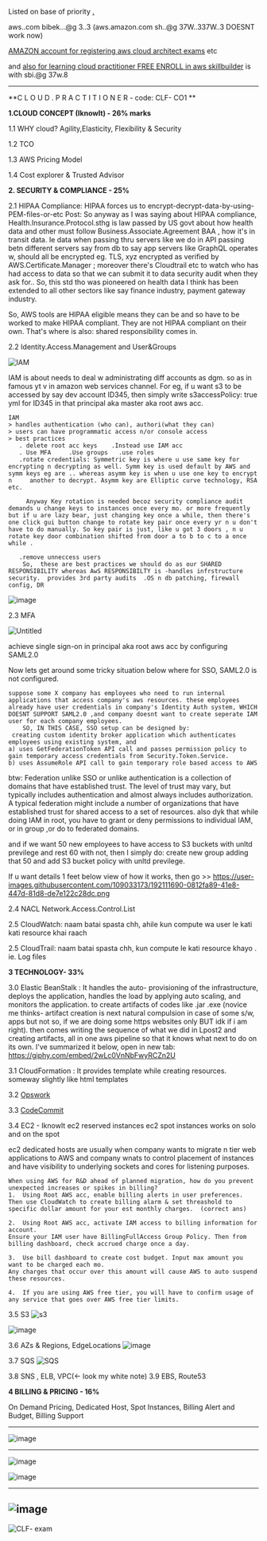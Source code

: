 Listed on base of priority  [.](https://gist.github.com/AWScommunity/33ab6119dcdeffa149f245f3257fd889#comments)

aws..com bibek...@g 3..3     (aws.amazon.com sh..@g 37W..337W..3 DOESNT work now)

[AMAZON account for registering aws cloud architect exams](https://aws.amazon.com/certification/certification-prep/testing/) etc   

and [also for learning cloud practitioner FREE ENROLL in aws skillbuilder](https://explore.skillbuilder.aws/learn/course/12483/play/50113/aws-certified-cloud-practitioner-official-practice-question-set-clf-c01-english) is with sbi.@g 37w.8

---
**C L O U D . P R A C T I T I O N E R - code: CLF- CO1 **

**1.CLOUD CONCEPT (IknowIt) - 26% marks**

1.1 WHY cloud? Agility,Elasticity, Flexibility & Security

1.2 TCO 

1.3 AWS Pricing Model

1.4 Cost explorer & Trusted Advisor

**2. SECURITY & COMPLIANCE - 25%**

2.1 HIPAA Compliance:
HIPAA forces us to encrypt-decrypt-data-by-using-PEM-files-or-etc Post:
So anyway as I was saying about HIPAA compliance, Health.Insurance.Protocol.sthg is law passed by US govt about how health data and other must follow Business.Associate.Agreement BAA , how it's in transit data. Ie data when passing thru servers like we do in API passing betn different servers say from db to say app servers like GraphQL operates w, should all be encrypted eg. TLS, xyz encrypted as verified by AWS.Certificate.Manager ; moreover there's Cloudtrail etc to watch who has had access to data so that we can submit it to data security audit when they ask for..
So, this std tho was pioneered on health data I think has been extended to all other sectors like say finance industry, payment gateway industry.

So, AWS tools are HIPAA eligible means they can be and so have to be worked to make HIPAA compliant. They are not HIPAA compliant on their own. That's where is also: shared responsibility comes in.

2.2 Identity.Access.Management and User&Groups

![IAM](https://user-images.githubusercontent.com/109033173/223469280-8bb02ecb-ebdd-4ab9-a842-aef5c11cb3eb.png)

IAM is about needs to deal w administrating diff accounts as dgm. so as in famous yt v in amazon web services channel. 
For eg, if u want s3 to be accessed by say dev account ID345, then simply write s3accessPolicy: true yml for ID345 in that principal aka master aka root aws acc. 

```
IAM
> handles authentication (who can), authori(what they can)
> users can have programmatic access n/or console access
> best practices
   . delete root acc keys    .Instead use IAM acc
   . Use MFA     .Use groups   .use roles   
   .rotate credentials: Symmetric key is where u use same key for encrypting n decrypting as well. Symm key is used default by AWS and symm keys eg are .. whereas asymm key is when u use one key to encrypt n     another to decrypt. Asymm key are Elliptic curve technology, RSA etc.

     Anyway Key rotation is needed becoz security compliance audit demands u change keys to instances once every mo. or more frequently but if u are lazy bear, just changing key once a while, then there's one click gui button change to rotate key pair once every yr n u don't have to do manually. So key pair is just, like u got 3 doors , n u rotate key door combination shifted from door a to b to c to a once while .
  
   .remove unneccess users
    So,  these are best practices we should do as our SHARED RESPONSIBILITY whereas AwS RESPONSIBILTY is -handles infrstructure security.  provides 3rd party audits  .OS n db patching, firewall config, DR
```
![image](https://user-images.githubusercontent.com/109033173/221377563-d45c01af-6fd0-483d-9611-e8ea931090b3.png)

2.3 MFA

![Untitled](https://user-images.githubusercontent.com/109033173/221377586-ea23b004-47ff-4de7-81cd-d9fb42aa02c3.png)

achieve single sign-on in principal aka root aws acc by configuring SAML2.0

Now lets get around some tricky situation below where for SSO, SAML2.0 is not configured.

``` 
suppose some X company has employees who need to run internal applications that access company's aws resources. these employees already have user credentials in company's Identity Auth system, WHICH DOESNT SUPPORT SAML2.0 ,and company doesnt want to create seperate IAM user for each company employees.
    SO, IN THIS CASE, SSO setup can be designed by:
 creating custom identity broker application which authenticates employees using existing system, and 
a) uses GetFederationToken API call and passes permission policy to gain temporary access credentials from Security.Token.Service.
b) uses AssumeRole API call to gain temporary role based access to AWS
```

btw: Federation unlike SSO or unlike authentication is a collection of domains that have established trust. The level of trust may vary, but typically includes authentication and almost always includes authorization. A typical federation might include a number of organizations that have established trust for shared access to a set of resources.
also dyk that while doing IAM in root, you have to grant or deny permissions to individual IAM, or in group ,or do to federated domains.
    
and if we want 50 new employees to have access to S3 buckets with unltd previlege and rest 60 with not, then I simply do: 
create new group adding that 50 and add S3 bucket policy with unltd previlege.

If u want details 1 feet below view of how it works, then go >>
https://user-images.githubusercontent.com/109033173/192111690-0812fa89-41e8-447d-81d8-de7e122c28dc.png

2.4 NACL Network.Access.Control.List

2.5 CloudWatch: naam batai spasta chh, ahile kun compute wa user le kati kati resource khai raach

2.5 CloudTrail: naam batai spasta chh, kun compute le kati resource khayo . ie. Log files

**3 TECHNOLOGY- 33%** 

3.0 Elastic BeanStalk : It handles the auto- provisioning of the infrastructure, deploys the application, handles the load by applying auto scaling, and monitors the application.                             to create artifacts of codes like .jar .exe (novice me thinks- artifact creation is next natural compulsion in case of some s/w, apps but not so, if we are doing some https websites only BUT idk if i am right). then comes writing the sequence of what we did in Lpost2 and creating artifacts, all in one aws pipeline so that it knows what next to do on its own. I've summarized it below, open in new tab: https://giphy.com/embed/2wLc0VnNbFwyRCZn2U

3.1 CloudFormation : It provides template while creating resources. someway slightly like html templates

3.2 [Opswork](https://www.youtube.com/watch?v=BhNfhHXvhhc)

3.3 [CodeCommit](https://www.youtube.com/watch?v=46PRLMW8otg)

3.4 EC2 - IknowIt
ec2 reserved instances        ec2 spot instances works on solo and on the spot

ec2 dedicated hosts are usually when company wants to migrate n tier web applications to AWS and company wnats to control placement of instances and have visibility to underlying sockets and cores for listening purposes.
```
When using AWS for R&D ahead of planned migration, how do you prevent unexpected increases or spikes in billing?
1.  Using Root AWS acc, enable billing alerts in user preferences. Then use CloudWatch to create billing alarm & set threashold to specific dollar amount for your est monthly charges.  (correct ans)

2.  Using Root AWS acc, activate IAM access to billing information for account. 
Ensure your IAM user have BillingFullAccess Group Policy. Then from billing dashboard, check accrued charge once a day.

3.  Use bill dashboard to create cost budget. Input max amount you want to be charged each mo. 
Any charges that occur over this amount will cause AWS to auto suspend these resources.

4.  If you are using AWS free tier, you will have to confirm usage of any service that goes over AWS free tier limits.
```

3.5 S3
![s3](https://user-images.githubusercontent.com/109033173/221375145-c9aade21-8a6e-49a0-bc4f-1182c6367f9e.png)

![image](https://user-images.githubusercontent.com/109033173/221378375-5fce164e-59ac-4950-8a01-b2726791d725.png)
 
3.6 AZs & Regions, EdgeLocations
![image](https://user-images.githubusercontent.com/109033173/221374914-ebf2c34c-6aa6-48b4-ab75-34781cb882c7.png)

3.7 SQS
![SQS](https://user-images.githubusercontent.com/109033173/221375039-1f4ef01e-db1c-44fe-a977-944991c8f3b2.png)

3.8 SNS , ELB, VPC(<- look my white note)
3.9 EBS,  Route53

**4 BILLING & PRICING - 16%**

On Demand Pricing, Dedicated Host, Spot Instances, Billing Alert and Budget,
Billing Support

---
![image](https://user-images.githubusercontent.com/109033173/185744444-ed1e7198-e582-4199-b1a2-a7dc6970eae6.png)

---
![image](https://user-images.githubusercontent.com/109033173/193422322-b40f7d08-68b7-4d6f-8a3e-faaf23aa1606.png)

![image](https://user-images.githubusercontent.com/109033173/192141241-258f9499-d4de-42c7-9b13-fe79d3c043b3.png)

---
![image](https://user-images.githubusercontent.com/109033173/180044421-2a5284ba-5783-4e38-a19c-130fa906bf25.png) 
---
![CLF- exam](https://user-images.githubusercontent.com/109033173/223468690-82307b7a-97eb-42e1-879b-9aa7fad55a36.png)

